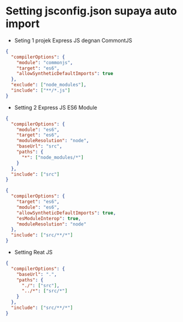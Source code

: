 # Setting jsconfig.json supaya auto import

- Seting 1 projek Express JS degnan CommontJS
```json
{
  "compilerOptions": {
    "module": "commonjs",
    "target": "es6",
    "allowSyntheticDefaultImports": true
  },
  "exclude": ["node_modules"],
  "include": ["**/*.js"]
}
```

- Setting 2 Express JS ES6 Module

```json
{
  "compilerOptions": {
    "module": "es6",
    "target": "es6",
    "moduleResolution": "node",
    "baseUrl": "src",
    "paths": {
      "*": ["node_modules/*"]
    }
  },
  "include": ["src"]
}
```
```json
{
  "compilerOptions": {
    "target": "es6",
    "module": "es6",
    "allowSyntheticDefaultImports": true,
    "esModuleInterop": true,
    "moduleResolution": "node"
  },
  "include": ["src/**/*"]
}
```

- Setting Reat JS

```json
{
  "compilerOptions": {
    "baseUrl": ".",
    "paths": {
      "./": ["src"],
      "../*": ["src/*"]
    }
  },
  "include": ["src/**/*"]
}
```
